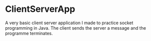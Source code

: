# ClientServerApp
A very basic client server application I made to practice socket programming in Java. The client sends the server a message and the programme terminates.
